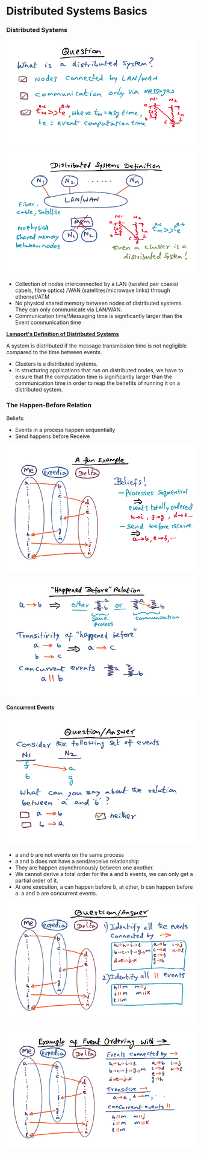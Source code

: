 # Distributed Systems Basics

### Distributed Systems

![image-20230402230944194](assets/image-20230402230944194.png)

![image-20230402230959166](assets/image-20230402230959166.png)

- Collection of nodes interconnected by a LAN (twisted pair coaxial cabels, fibre optics) /WAN (satellites/microwave links) through ethernet/ATM
- No physicsl shared memory between nodes of distributed systems. They can only communicate via LAN/WAN. 
- Communication time/Messaging time is significantly larger than the Event communication time 



**<u>Lamport's Definition of Distributed Systems</u>**

A system is distributed if the message transmission time is not negligible compared to the time between events. 

-  Clusters is a distributed systems. 
- In structuring applications that run on distributed nodes, we have to ensure that the computation time is significantly larger than the communication time in order to reap the benefits of running it on a distributed system. 



### The Happen-Before Relation

Beliefs: 

- Events in a process happen sequentially 
- Send happens before Receive

![image-20230402231835121](assets/image-20230402231835121.png)

![image-20230402231844312](assets/image-20230402231844312.png)



#### Concurrent Events

![image-20230402231921999](assets/image-20230402231921999.png)

- a and b are not events on the same process
- a and b does not have a send/receive relationship
- They are happen asynchronously between one another. 
- We cannot derive a total order for the a and b events, we can only get a partial order of it. 
- At one execution, a can happen before b, at other, b can happen before a. a and b are concurrent events. 



![image-20230402231904509](assets/image-20230402231904509.png)

![image-20230402231912842](assets/image-20230402231912842.png)
